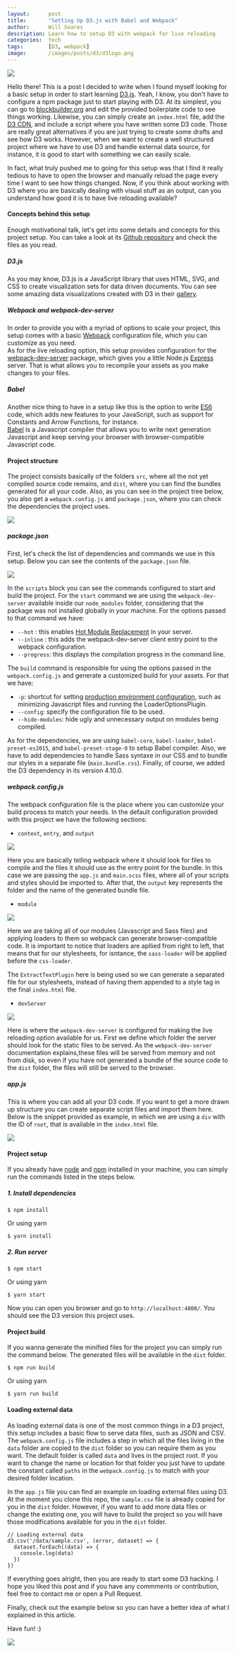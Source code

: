 ```yaml
---
layout:      post
title:       "Setting Up D3.js with Babel and Webpack"
author:      Will Soares
description: Learn how to setup D3 with webpack for live reloading
categories:  tech
tags:        [D3, webpack]
image:       /images/posts/d3/d3logo.png
---
```


<div class="center-align bordered">
  <img class="responsive-img" src="/images/posts/d3/d3logo.png">
</div>

Hello there! This is a post I decided to write when I found myself looking for a basic setup in order to start learning [D3.js](https://d3js.org/). Yeah, I know, you don't have to configure a npm package just to start playing with D3. At its simplest, you can go to [blockbuilder.org](http://blockbuilder.org/) and edit the provided boilerplate code to see things working. Likewise, you can simply create an `index.html` file, add the [D3 CDN](https://cdnjs.com/libraries/d3), and include a script where you have written some D3 code. Those are really great alternatives if you are just trying to create some drafts and see how D3 works. However, when we want to create a well structured project where we have to use D3 and handle external data source, for instance, it is good to start with something we can easily scale.

In fact, what truly pushed me to going for this setup was that I find it really tedious to have to open the browser and manually reload the page every time I want to see how things changed. Now, if you think about working with D3 where you are basically dealing with visual stuff as an output, can you understand how good it is to have live reloading available?

#### Concepts behind this setup

Enough motivational talk, let's get into some details and concepts for this project setup. You can take a look at its [Github repository](https://github.com/willamesoares/learn-d3) and check the files as you read.

##### D3.js
As you may know, D3.js is a JavaScript library that uses HTML, SVG, and CSS to create visualization sets for data driven documents. You can see some amazing data visualizations created with D3 in their [gallery](https://github.com/d3/d3/wiki/Gallery).

##### Webpack and webpack-dev-server
In order to provide you with a myriad of options to scale your project, this setup comes with a basic [Webpack](https://webpack.js.org/) configuration file, which you can customize as you need.  
As for the live reloading option, this setup provides configuration for the [webpack-dev-server](https://webpack.github.io/docs/webpack-dev-server.html) package, which gives you a little Node.js [Express](http://expressjs.com/) server. That is what allows you to recompile your assets as you make changes to your files.

##### Babel
Another nice thing to have in a setup like this is the option to write [ES6](http://es6-features.org/#Constants) code, which adds new features to your JavaScript, such as support for Constants and Arrow Functions, for instance.  
[Babel](https://babeljs.io/) is a Javascript compiler that allows you to write next generation Javascript and keep serving your browser with browser-compatible Javascript code.

#### Project structure
The project consists basically of the folders `src`, where all the not yet compiled source code remains, and `dist`, where you can find the bundles generated for all your code. Also, as you can see in the project tree below, you also get a `webpack.config.js` and `package.json`, where you can check the dependencies the project uses.

<div class="align-center">
  <img class="responsive-img" src="/images/posts/d3/project-tree.png">
</div>

##### package.json
First, let's check the list of dependencies and commands we use in this setup. Below you can see the contents of the `package.json` file.

<div class="align-center">
  <img class="responsive-img" src="/images/posts/d3/packagejson.png">
</div>

In the `scripts` block you can see the commands configured to start and build the project. For the `start` command we are using the `webpack-dev-server` available inside our `node_modules` folder, considering that the package was not installed globally in your machine. For the options passed to that command we have:
 - `--hot`     : this enables [Hot Module Replacement](https://webpack.github.io/docs/webpack-dev-server.html#hot-module-replacement-with-inline-mode-on-cli) in your server.
 - `--inline`  : this adds the webpack-dev-server client entry point to the webpack configuration.
 - `--progress`:  this displays the compilation progress in the command line.

The `build` command is responsible for using the options passed in the `webpack.config.js` and generate a customized build for your assets. For that we have:
 - `-p`: shortcut for setting [production environment configuration](https://webpack.js.org/guides/production/), such as minimizing Javascript files and running the LoaderOptionsPlugin.
 - `--config`: specify the configuration file to be used.
 - `--hide-modules`: hide ugly and unnecessary output on modules being compiled.  

As for the dependencies, we are using `babel-core`, `babel-loader`, `babel-preset-es2015`, and `babel-preset-stage-0` to setup Babel compiler. Also, we have to add dependencies to handle Sass syntaxe in our CSS and to bundle our styles in a separate file (`main.bundle.css`). Finally, of course, we added the D3 dependency in its version 4.10.0.

##### webpack.config.js
The webpack configuration file is the place where you can customize your build process to match your needs. In the default configuration provided with this project we have the following sections:

 - `context`, `entry`, and `output`

 <div class="align-center">
   <img class="responsive-img" src="/images/posts/d3/webpackcontext.png">
 </div>

 Here you are basically telling webpack where it should look for files to compile and the files it should use as the entry point for the bundle. In this case we are passing the `app.js` and `main.scss` files, where all of your scripts and styles should be imported to. After that, the `output` key represents the folder and the name of the generated bundle file.

 - `module`

 <div class="align-center">
   <img class="responsive-img" src="/images/posts/d3/webpackmodule.png">
 </div>

 Here we are taking all of our modules (Javascript and Sass files) and applying loaders to them so webpack can generate browser-compatible code. It is important to notice that loaders are apllied from right to left, that means that for our stylesheets, for isntance, the `sass-loader` will be applied before the `css-loader`.

 The `ExtractTextPlugin` here is being used so we can generate a separated file for our stylesheets, instead of having them appended to a style tag in the final `index.html` file.

 - `devServer`

 <div class="align-center">
   <img class="responsive-img" src="/images/posts/d3/webpackdevserver.png">
 </div>

 Here is where the  `webpack-dev-server` is configured for making the live reloading option available for us. First we define which folder the server should look for the static files to be served. As the `webpack-dev-server` documentation explains,these files will be served from memory and not from disk, so even if you have not generated a bundle of the source code to the `dist` folder, the files will still be served to the browser.

##### app.js
This is where you can add all your D3 code. If you want to get a more drawn up structure you can create separate script files and import them here. Below is the snippet provided as example, in which we are using a `div` with the ID of `root`, that is available in the `index.html` file.

<div class="align-center">
  <img class="responsive-img" src="/images/posts/d3/appjs.png">
</div>

#### Project setup
If you already have [node](https://nodejs.org/en/) and [npm](https://www.npmjs.com/get-npm?utm_source=house&utm_medium=homepage&utm_campaign=free%20orgs&utm_term=Install%20npm) installed in your machine, you can simply run the commands listed in the steps below.

##### 1. Install dependencies
```
$ npm install
```
Or using yarn
```
$ yarn install
```

##### 2. Run server
```
$ npm start
```
Or using yarn
```
$ yarn start
```

Now you can open you browser and go to `http://localhost:4800/`. You should see the D3 version this project uses.

#### Project build

If you wanna generate the minified files for the project you can simply run the command below. The generated files will be available in the `dist` folder.

```
$ npm run build
```
Or using yarn
```
$ yarn run build
```

#### Loading external data
As loading external data is one of the most common things in a D3 project, this setup includes a basic flow to serve data files, such as JSON and CSV.  
The `webpack.config.js` file includes a step in which all the files living in the `data` folder are copied to the `dist` folder so you can require them as you want. The default folder is called `data` and lives in the project root. If you want to change the name or location for that folder you just have to update the constant called `paths` in the `webpack.config.js` to match with your desired folder location.

In the `app.js` file you can find an example on loading external files using D3. At the moment you clone this repo, the `sample.csv` file is already copied for you in the `dist` folder. However, if you want to add more data files or change the existing one, you will have to build the project so you will have those modifications available for you in the `dist` folder.

```
// Loading external data
d3.csv('/data/sample.csv', (error, dataset) => {
  dataset.forEach((data) => {
    console.log(data)
  })
})
```

If everything goes alright, then you are ready to start some D3 hacking. I hope you liked this post and if you have any commments or contribution, feel free to contact me or open a Pull Request.

Finally, check out the example below so you can have a better idea of what I explained in this article.

Have fun! :)

<div class="align-center">
  <img class="responsive-img" src="/images/posts/d3/d3example.gif">
</div>
